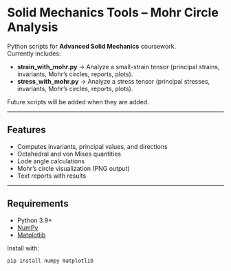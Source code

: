 # Solid Mechanics Tools – Mohr Circle Analysis

Python scripts for **Advanced Solid Mechanics** coursework.  
Currently includes:
- **strain_with_mohr.py** → Analyze a small-strain tensor (principal strains, invariants, Mohr’s circles, reports, plots).  
- **stress_with_mohr.py** → Analyze a stress tensor (principal stresses, invariants, Mohr’s circles, reports, plots).  

Future scripts will be added when they are added.

---

## Features
- Computes invariants, principal values, and directions  
- Octahedral and von Mises quantities  
- Lode angle calculations  
- Mohr’s circle visualization (PNG output)  
- Text reports with results  

---

## Requirements
- Python 3.9+  
- [NumPy](https://numpy.org/)  
- [Matplotlib](https://matplotlib.org/)  

Install with:
```bash
pip install numpy matplotlib
